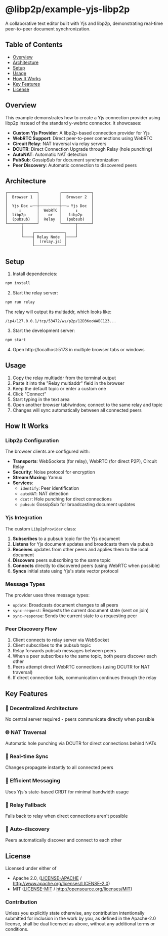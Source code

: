 # @libp2p/example-yjs-libp2p <!-- omit in toc -->

A collaborative text editor built with Yjs and libp2p, demonstrating real-time peer-to-peer document synchronization.

## Table of Contents <!-- omit in toc -->

- [Overview](#overview)
- [Architecture](#architecture)
- [Setup](#setup)
- [Usage](#usage)
- [How It Works](#how-it-works)
- [Key Features](#key-features)
- [License](#license)

## Overview

This example demonstrates how to create a Yjs connection provider using libp2p instead of the standard y-webrtc connector. It showcases:

- **Custom Yjs Provider**: A libp2p-based connection provider for Yjs
- **WebRTC Support**: Direct peer-to-peer connections using WebRTC
- **Circuit Relay**: NAT traversal via relay servers
- **DCUTR**: Direct Connection Upgrade through Relay (hole punching)
- **AutoNAT**: Automatic NAT detection
- **PubSub**: GossipSub for document synchronization
- **Peer Discovery**: Automatic connection to discovered peers

## Architecture

```
┌─────────────┐         ┌─────────────┐
│  Browser 1  │         │  Browser 2  │
│             │         │             │
│  Yjs Doc ←──┼─────────┼──→ Yjs Doc  │
│     ↕       │  WebRTC │      ↕      │
│  libp2p     │    or   │   libp2p    │
│  (pubsub)   │  Relay  │  (pubsub)   │
└──────┬──────┘         └──────┬──────┘
       │                       │
       │    ┌─────────────┐    │
       └────┤ Relay Node  │────┘
            │  (relay.js) │
            └─────────────┘
```

## Setup

1. Install dependencies:
```bash
npm install
```

2. Start the relay server:
```bash
npm run relay
```

The relay will output its multiaddr, which looks like:
```
/ip4/127.0.0.1/tcp/53472/ws/p2p/12D3KooWABC123...
```

3. Start the development server:
```bash
npm start
```

4. Open http://localhost:5173 in multiple browser tabs or windows

## Usage

1. Copy the relay multiaddr from the terminal output
2. Paste it into the "Relay multiaddr" field in the browser
3. Keep the default topic or enter a custom one
4. Click "Connect"
5. Start typing in the text area
6. Open another browser tab/window, connect to the same relay and topic
7. Changes will sync automatically between all connected peers

## How It Works

### Libp2p Configuration

The browser clients are configured with:

- **Transports**: WebSockets (for relay), WebRTC (for direct P2P), Circuit Relay
- **Security**: Noise protocol for encryption
- **Stream Muxing**: Yamux
- **Services**:
  - `identify`: Peer identification
  - `autoNAT`: NAT detection
  - `dcutr`: Hole punching for direct connections
  - `pubsub`: GossipSub for broadcasting document updates

### Yjs Integration

The custom `Libp2pProvider` class:

1. **Subscribes** to a pubsub topic for the Yjs document
2. **Listens** for Yjs document updates and broadcasts them via pubsub
3. **Receives** updates from other peers and applies them to the local document
4. **Discovers** peers subscribing to the same topic
5. **Connects** directly to discovered peers (using WebRTC when possible)
6. **Syncs** initial state using Yjs's state vector protocol

### Message Types

The provider uses three message types:

- `update`: Broadcasts document changes to all peers
- `sync-request`: Requests the current document state (sent on join)
- `sync-response`: Sends the current state to a requesting peer

### Peer Discovery Flow

1. Client connects to relay server via WebSocket
2. Client subscribes to the pubsub topic
3. Relay forwards pubsub messages between peers
4. When a peer subscribes to the same topic, both peers discover each other
5. Peers attempt direct WebRTC connections (using DCUTR for NAT traversal)
6. If direct connection fails, communication continues through the relay

## Key Features

### 🔗 Decentralized Architecture
No central server required - peers communicate directly when possible

### 🌐 NAT Traversal
Automatic hole punching via DCUTR for direct connections behind NATs

### 🔄 Real-time Sync
Changes propagate instantly to all connected peers

### 📡 Efficient Messaging
Uses Yjs's state-based CRDT for minimal bandwidth usage

### 🔌 Relay Fallback
Falls back to relay when direct connections aren't possible

### 🤝 Auto-discovery
Peers automatically discover and connect to each other

## License

Licensed under either of

- Apache 2.0, ([LICENSE-APACHE](LICENSE-APACHE) / <http://www.apache.org/licenses/LICENSE-2.0>)
- MIT ([LICENSE-MIT](LICENSE-MIT) / <http://opensource.org/licenses/MIT>)

### Contribution

Unless you explicitly state otherwise, any contribution intentionally submitted for inclusion in the work by you, as defined in the Apache-2.0 license, shall be dual licensed as above, without any additional terms or conditions.
